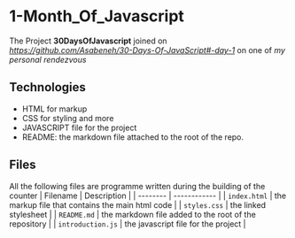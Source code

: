 # 1-Month_Of_Javascript

The Project **30DaysOfJavascript** joined on *<https://github.com/Asabeneh/30-Days-Of-JavaScript#-day-1>* on one of  *my personal rendezvous*

## Technologies

* HTML for markup
* CSS for styling and more
* JAVASCRIPT file for the project
* README: the markdown file attached to the root of the repo.

## Files

All the following files are programme written during the building of the counter
| Filename | Description |
| -------- | ------------ |
| `index.html` | the markup file that contains the main html code |
| `styles.css` | the linked stylesheet |
| `README.md` | the markdown file added to the root of the repository |
| `introduction.js` | the javascript file for the project |
